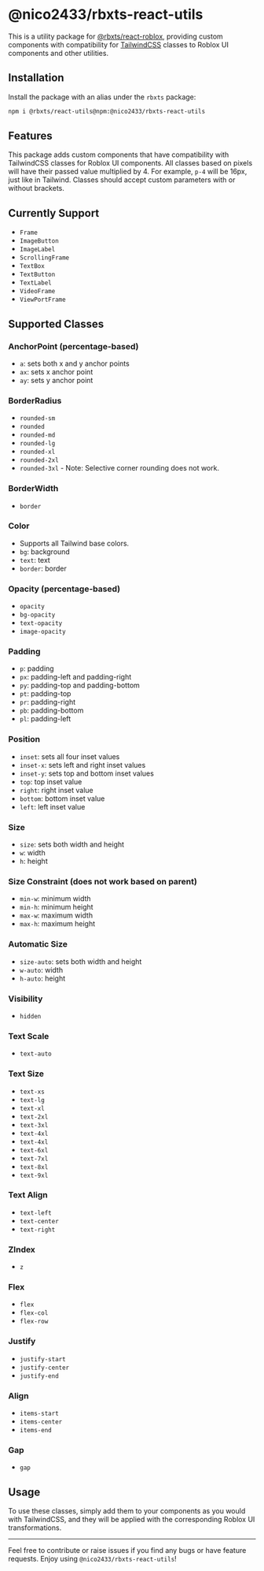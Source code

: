 # @nico2433/rbxts-react-utils

This is a utility package for [@rbxts/react-roblox](https://www.npmjs.com/package/@rbxts/react-roblox), providing custom components with compatibility for [TailwindCSS](https://tailwindcss.com) classes to Roblox UI components and other utilities.

## Installation

Install the package with an alias under the `rbxts` package:

```sh
npm i @rbxts/react-utils@npm:@nico2433/rbxts-react-utils
```

## Features

This package adds custom components that have compatibility with TailwindCSS classes for Roblox UI components. All classes based on pixels will have their passed value multiplied by 4. For example, `p-4` will be 16px, just like in Tailwind. Classes should accept custom parameters with or without brackets.

## Currently Support

- `Frame`
- `ImageButton`
- `ImageLabel`
- `ScrollingFrame`
- `TextBox`
- `TextButton`
- `TextLabel`
- `VideoFrame`
- `ViewPortFrame`

## Supported Classes

### AnchorPoint (percentage-based)

- `a`: sets both x and y anchor points
- `ax`: sets x anchor point
- `ay`: sets y anchor point

### BorderRadius

- `rounded-sm`
- `rounded`
- `rounded-md`
- `rounded-lg`
- `rounded-xl`
- `rounded-2xl`
- `rounded-3xl`
        -   Note: Selective corner rounding does not work.

### BorderWidth

- `border`

### Color

- Supports all Tailwind base colors.
- `bg`: background
- `text`: text
- `border`: border

### Opacity (percentage-based)

- `opacity`
- `bg-opacity`
- `text-opacity`
- `image-opacity`

### Padding

- `p`: padding
- `px`: padding-left and padding-right
- `py`: padding-top and padding-bottom
- `pt`: padding-top
- `pr`: padding-right
- `pb`: padding-bottom
- `pl`: padding-left

### Position

- `inset`: sets all four inset values
- `inset-x`: sets left and right inset values
- `inset-y`: sets top and bottom inset values
- `top`: top inset value
- `right`: right inset value
- `bottom`: bottom inset value
- `left`: left inset value

### Size

- `size`: sets both width and height
- `w`: width
- `h`: height

### Size Constraint (does not work based on parent)

- `min-w`: minimum width
- `min-h`: minimum height
- `max-w`: maximum width
- `max-h`: maximum height

### Automatic Size

- `size-auto`: sets both width and height
- `w-auto`: width
- `h-auto`: height

### Visibility

- `hidden`

### Text Scale

- `text-auto`

### Text Size

- `text-xs`
- `text-lg`
- `text-xl`
- `text-2xl`
- `text-3xl`
- `text-4xl`
- `text-4xl`
- `text-6xl`
- `text-7xl`
- `text-8xl`
- `text-9xl`

### Text Align

- `text-left`
- `text-center`
- `text-right`

### ZIndex

- `z`

### Flex

- `flex`
- `flex-col`
- `flex-row`

### Justify

- `justify-start`
- `justify-center`
- `justify-end`

### Align

- `items-start`
- `items-center`
- `items-end`

### Gap

- `gap`

## Usage

To use these classes, simply add them to your components as you would with TailwindCSS, and they will be applied with the corresponding Roblox UI transformations.

---

Feel free to contribute or raise issues if you find any bugs or have feature requests. Enjoy using `@nico2433/rbxts-react-utils`!
